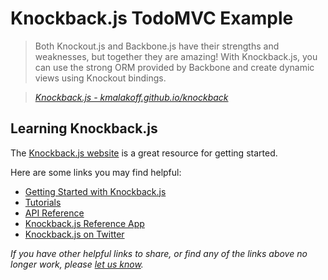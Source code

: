 # Knockback.js TodoMVC Example

> Both Knockout.js and Backbone.js have their strengths and weaknesses, but together they are amazing! With Knockback.js, you can use the strong ORM provided by Backbone and create dynamic views using Knockout bindings.

> _[Knockback.js - kmalakoff.github.io/knockback](http://kmalakoff.github.io/knockback)_


## Learning Knockback.js

The [Knockback.js website](http://kmalakoff.github.io/knockback) is a great resource for getting started.

Here are some links you may find helpful:

* [Getting Started with Knockback.js](http://kmalakoff.github.io/knockback/getting_started_introduction.html)
* [Tutorials](http://kmalakoff.github.io/knockback/tutorials_introduction.html)
* [API Reference](http://kmalakoff.github.io/knockback/doc/index.html)
* [Knockback.js Reference App](http://kmalakoff.github.io/knockback/app_knockback_reference.html)
* [Knockback.js on Twitter](http://twitter.com/knockbackjs)

_If you have other helpful links to share, or find any of the links above no longer work, please [let us know](https://github.com/tastejs/tobuymvc/issues)._
